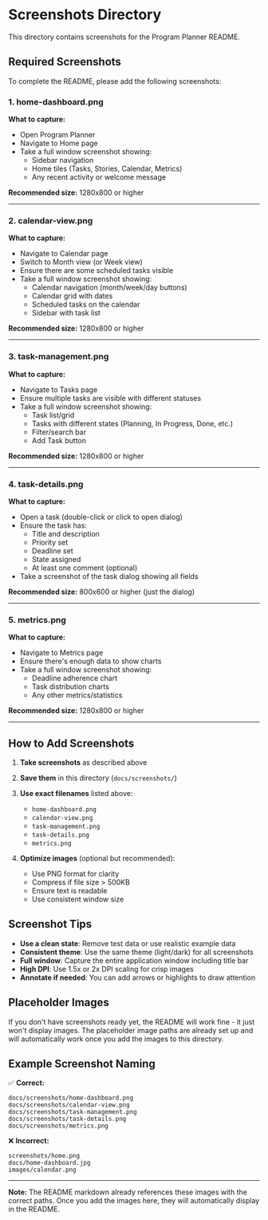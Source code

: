# Screenshots Directory

This directory contains screenshots for the Program Planner README.

## Required Screenshots

To complete the README, please add the following screenshots:

### 1. home-dashboard.png
**What to capture:**
- Open Program Planner
- Navigate to Home page
- Take a full window screenshot showing:
  - Sidebar navigation
  - Home tiles (Tasks, Stories, Calendar, Metrics)
  - Any recent activity or welcome message

**Recommended size:** 1280x800 or higher

---

### 2. calendar-view.png
**What to capture:**
- Navigate to Calendar page
- Switch to Month view (or Week view)
- Ensure there are some scheduled tasks visible
- Take a full window screenshot showing:
  - Calendar navigation (month/week/day buttons)
  - Calendar grid with dates
  - Scheduled tasks on the calendar
  - Sidebar with task list

**Recommended size:** 1280x800 or higher

---

### 3. task-management.png
**What to capture:**
- Navigate to Tasks page
- Ensure multiple tasks are visible with different statuses
- Take a full window screenshot showing:
  - Task list/grid
  - Tasks with different states (Planning, In Progress, Done, etc.)
  - Filter/search bar
  - Add Task button

**Recommended size:** 1280x800 or higher

---

### 4. task-details.png
**What to capture:**
- Open a task (double-click or click to open dialog)
- Ensure the task has:
  - Title and description
  - Priority set
  - Deadline set
  - State assigned
  - At least one comment (optional)
- Take a screenshot of the task dialog showing all fields

**Recommended size:** 800x600 or higher (just the dialog)

---

### 5. metrics.png
**What to capture:**
- Navigate to Metrics page
- Ensure there's enough data to show charts
- Take a full window screenshot showing:
  - Deadline adherence chart
  - Task distribution charts
  - Any other metrics/statistics

**Recommended size:** 1280x800 or higher

---

## How to Add Screenshots

1. **Take screenshots** as described above
2. **Save them** in this directory (`docs/screenshots/`)
3. **Use exact filenames** listed above:
   - `home-dashboard.png`
   - `calendar-view.png`
   - `task-management.png`
   - `task-details.png`
   - `metrics.png`

4. **Optimize images** (optional but recommended):
   - Use PNG format for clarity
   - Compress if file size > 500KB
   - Ensure text is readable
   - Use consistent window size

## Screenshot Tips

- **Use a clean state**: Remove test data or use realistic example data
- **Consistent theme**: Use the same theme (light/dark) for all screenshots
- **Full window**: Capture the entire application window including title bar
- **High DPI**: Use 1.5x or 2x DPI scaling for crisp images
- **Annotate if needed**: You can add arrows or highlights to draw attention

## Placeholder Images

If you don't have screenshots ready yet, the README will work fine - it just won't display images. The placeholder image paths are already set up and will automatically work once you add the images to this directory.

## Example Screenshot Naming

✅ **Correct:**
```
docs/screenshots/home-dashboard.png
docs/screenshots/calendar-view.png
docs/screenshots/task-management.png
docs/screenshots/task-details.png
docs/screenshots/metrics.png
```

❌ **Incorrect:**
```
screenshots/home.png
docs/home-dashboard.jpg
images/calendar.png
```

---

**Note:** The README markdown already references these images with the correct paths. Once you add the images here, they will automatically display in the README.
